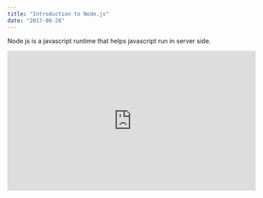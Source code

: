 ```yaml
---
title: "Introduction to Node.js"
date: "2017-08-28"
---
```


Node js is a javascript runtime that helps javascript run in server side.

<iframe width="560" height="315" src="https://www.youtube.com/embed/TlB_eWDSMt4" frameborder="0" allowfullscreen></iframe>